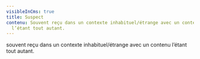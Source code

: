 ```yaml
---
visibleInCms: true
title: Suspect
contenu: Souvent reçu dans un contexte inhabituel/étrange avec un contenu
  l’étant tout autant.
---
```

<!--StartFragment-->

souvent reçu dans un contexte inhabituel/étrange avec un contenu l’étant tout autant.

<!--EndFragment-->